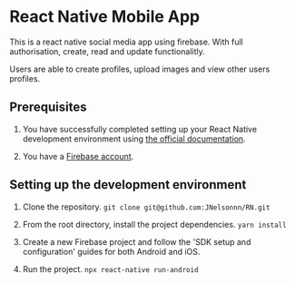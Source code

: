 # React Native Mobile App


This is a react native social media app using firebase. With full authorisation, create, read and update functionalitly.



Users are able to create profiles, upload images and view other users profiles.












## Prerequisites

1. You have successfully completed setting up your React Native development environment using [the official documentation](https://reactnative.dev/docs/environment-setup).

2. You have a [Firebase account](https://console.firebase.google.com/).

## Setting up the development environment

1. Clone the repository.
  `git clone git@github.com:JNelsonnn/RN.git` 

2. From the root directory, install the project dependencies.
  `yarn install`

3. Create a new Firebase project and follow the 'SDK setup and configuration' guides for both Android and iOS.

4. Run the project.
  `npx react-native run-android`
